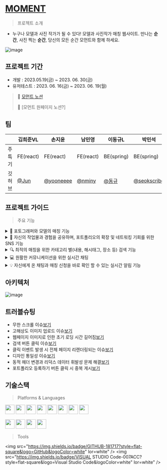 # [MOMENT](https://www.momentapp.site/)
> 프로젝트 소개


- 누구나 모델과 사진 작가가 될 수 있다! 모델과 사진작가 매칭  웹사이트. 만나는 **순간**, 사진 찍는 **순간**, 당신의 모든 순간 모먼트와 함께 하세요.

![image](https://github.com/minyoungnam/FE_MOMENT/assets/128782170/5859f9c9-ec4e-4d45-af1a-779a9765f37a)


## 프로젝트 기간

 * 개발 : 2023.05.19(금) ~ 2023. 06. 30(금)
 * 유저테스트 : 2023. 06. 16(금) ~ 2023. 06. 19(월)
> 💛 [모먼트 노션](https://www.notion.so/Moment-7c56ea546ba44ab286ce1cdbaea7ecd7)
>
> 💜 [모먼트 원페이지 노션?]


## 팀
  
||김희준VL|손지윤|남민영|이동규L|박민석| 김은양|
|----|----|----|----|----|----|----|
|주특기|FE(react)|FE(react)|FE(react)|BE(spring)|BE(spring)|BE(spring)|
|깃허브|[@Jun](https://github.com/heejunKIM01 "김희준 깃허브")|[@yooneeee](https://github.com/yooneeee "손지윤 깃허브")|[@nminy](https://github.com/minyoungnam "남민영 깃허브")|[@동규](https://github.com/dongk96 "이동규 깃허브")|[@seokscribe](https://github.com/registaPark "박민석 깃허브")|[@silversheep](https://github.com/silversheep26 "김은양 깃허브")|

## 프로젝트 가이드

> 주요 기능
<details>
<summary>👭 포토그래퍼와 모델의 매칭 기능</summary>

- `포토그래퍼`라면, 당신의 작품에 적합한 모델을 쉽게 찾을 수 있습니다. 각 모델의 포트폴리오와 개인 스타일을 확인하고, 당신의 비전에 가장 잘 맞는 이들을 선택해보세요.

- 반대로, `모델`이라면 저희 웹사이트를 통해 다양한 포토그래퍼들과 연결될 기회를 잡을 수 있습니다. 자신의 능력과 매력을 활용하여 다양한 작품에 참여하고, 새로운 경험을 쌓을 수 있습니다.


</details>

<details>
<summary>📸 자신의 작업물과 경험을 공유하며, 포트폴리오의 확장 및 네트워킹 기회를 위한 SNS 기능</summary>

- 다양한 배경과 경험을 가진 사람들과 연결되어, 새로운 프로젝트 파트너를 찾거나, 가벼운 사진 공유 또는 공동 작업의 기회를 얻을 수 있어 단순히 소통 도구가 아니라, 창작자들의 성장과 발전을 위한 `플랫폼`입니다.


</details>

<details>
<summary>🔍 최적의 매칭을 위한 카테고리 별(내용, 해시태그, 장소 등) 검색 기능</summary>

- 사용자들이 최적의 매칭을 찾기 위해 다양한 `검색 기능`을 제공합니다. 사용자의 필요와 기대에 딱 맞는 결과를 찾아내는 이 기능은 내용, 해시태그, 장소 등을 기준으로 분류되어 있습니다.


</details>

<details>
<summary>💻 원활한 커뮤니케이션을 위한 실시간 채팅</summary>

- `실시간 채팅 기능`은 복잡한 이메일이나 메시지를 오가는 대신, 당장 필요한 사항을 실시간으로 논의하고, 질문에 즉시 답변하면서 시간과 노력을 절약합니다.

또한, 이 `채팅 기능`은 사용자 간의 인맥을 형성하고, 커뮤니티를 구축하는 데도 중요한 역할을 하며 그 과정에서 실질적인 연결을 만들어갈 수 있습니다.


</details>

<details>
<summary>💡 자신에게 온 채팅과 매칭 신청을 바로 확인 할 수 있는 실시간 알림 기능</summary>

- 사용자들이 중요한 정보를 즉시 확인할 수 있도록 `실시간 알림 기능`을 제공합니다. 이 기능을 통해, 자신에게 온 채팅 메시지와 매칭 신청을 즉각적으로 알 수 있습니다.

- 이를 통해 사용자들은 플랫폼에서의 활동을 보다 효과적으로 관리하고, 성공적인 매칭과 프로젝트를 이루어가는데 도움을 받을 수 있습니다.


</details>



## 아키텍처

![image](https://github.com/minyoungnam/FE_MOMENT/assets/128782170/55b18078-bcc2-4075-a6f6-f50677999171)


## 트러블슈팅

- 무한 스크롤 이슈[보기]()
- 고해상도 이미지 업로드 이슈[보기]()
- 웹페이지 이미지로 인한 초기 로딩 시간 길어짐[보기]()
- 검색 버튼 클릭 이슈[보기]()
- 클릭 이벤트 발생 시 전체 페이지 리렌더링되는 이슈[보기]()
- 디자인 통일성 이슈[보기]()
- 동적 헤더 변경과 리덕스 데이터 휘발성 문제 해결[보기]()
- 포트폴리오 등록하기 버튼 클릭 시 중복 게시[보기]()

## 기술스택

> Platforms & Languages

<img src="https://img.shields.io/badge/HTTPS-EF9421?style=flat-square&logo=HTTPS&logoColor=white" height="30"/> <img src="https://img.shields.io/badge/JAVASCRIT-F7DF1E?style=flat-square&logo=javascript&logoColor=black" height="30"/> <img src="https://img.shields.io/badge/REDUX TOOLKIT-764ABC?style=flat-square&logo=REDUX TOOLKIT&logoColor=white" height="30"/> <img src="https://img.shields.io/badge/REACT-61DAFB?style=flat-square&logo=react&logoColor=white" height="30"/> <img src="https://img.shields.io/badge/REACTQUERY-FF4154?style=flat-square&logo=reactquery&logoColor=white" height="30"/> <img src="https://img.shields.io/badge/STYLED COMPONENTS-DB7093?style=flat-square&logo=styled-components&logoColor=white" height="30"/> <img src="https://img.shields.io/badge/CRYPTOJS-83B81A?style=flat-square&logo=CryptoJS&logoColor=white" height="30"/> <img src="https://img.shields.io/badge/AXIOS-5A29E4?style=flat-square&logo=Axios&logoColor=white" height="30"/> 

<img src="https://img.shields.io/badge/WEBSOCKET-000000?style=flat-square&logo=WEBSOCKET&logoColor=white" height="30"/> <img src="https://img.shields.io/badge/STOMP-000000?style=flat-square&logo=STOMP&logoColor=white" height="30"/> <img src="https://img.shields.io/badge/SSE-000000?style=flat-square&logo=SSE&logoColor=white" height="30"/> <img src="https://img.shields.io/badge/VERCEL-000000?style=flat-square&logo=Vercel&logoColor=white" height="30"/>


> Tools

<img src="https://img.shields.io/badge/GITHUB-181717?style=flat-square&logo=GitHub&logoColor=white" lor=white" /> <img src="https://img.shields.io/badge/VISUAL STUDIO Code-007ACC?style=flat-square&logo=Visual Studio Code&logoColor=white" lor=white" />
